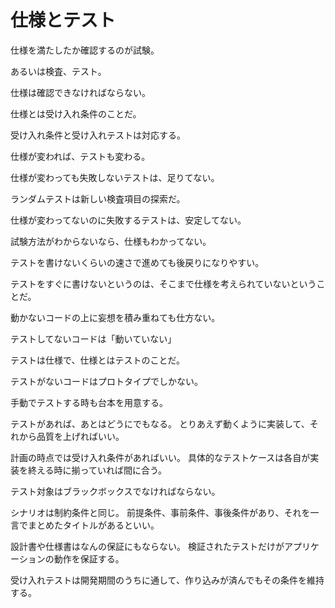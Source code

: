 # 仕様とテスト

仕様を満たしたか確認するのが試験。

あるいは検査、テスト。

仕様は確認できなければならない。

仕様とは受け入れ条件のことだ。

受け入れ条件と受け入れテストは対応する。

仕様が変われば、テストも変わる。

仕様が変わっても失敗しないテストは、足りてない。

ランダムテストは新しい検査項目の探索だ。

仕様が変わってないのに失敗するテストは、安定してない。

試験方法がわからないなら、仕様もわかってない。

テストを書けないくらいの速さで進めても後戻りになりやすい。

テストをすぐに書けないというのは、そこまで仕様を考えられていないということだ。

動かないコードの上に妄想を積み重ねても仕方ない。

テストしてないコードは「動いていない」

テストは仕様で、仕様とはテストのことだ。

テストがないコードはプロトタイプでしかない。

手動でテストする時も台本を用意する。

テストがあれば、あとはどうにでもなる。
とりあえず動くように実装して、それから品質を上げればいい。

計画の時点では受け入れ条件があればいい。
具体的なテストケースは各自が実装を終える時に揃っていれば間に合う。

テスト対象はブラックボックスでなければならない。

シナリオは制約条件と同じ。
前提条件、事前条件、事後条件があり、それを一言でまとめたタイトルがあるといい。

設計書や仕様書はなんの保証にもならない。
検証されたテストだけがアプリケーションの動作を保証する。

受け入れテストは開発期間のうちに通して、作り込みが済んでもその条件を維持する。
